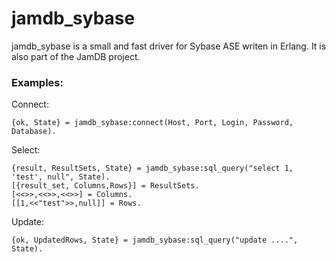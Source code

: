 jamdb_sybase
===============

jamdb_sybase is a small and fast driver for Sybase ASE writen in Erlang. It is also part of the JamDB  project.

<h3>Examples:</h3>

Connect:
```
{ok, State} = jamdb_sybase:connect(Host, Port, Login, Password, Database).
```

Select:
```
{result, ResultSets, State} = jamdb_sybase:sql_query("select 1, 'test', null", State).
[{result_set, Columns,Rows}] = ResultSets.
[<<>>,<<>>,<<>>] = Columns.
[[1,<<"test">>,null]] = Rows.
```

Update:
```
{ok, UpdatedRows, State} = jamdb_sybase:sql_query("update ....", State).
```
